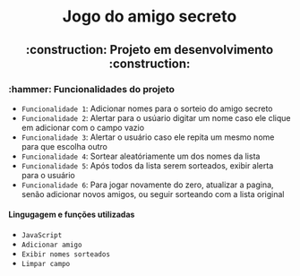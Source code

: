 <h1 align="center"> Jogo do amigo secreto </h1>
<h2 align="center"> :construction: Projeto em desenvolvimento :construction: </h2>
<h3> :hammer: Funcionalidades do projeto </h3>

- `Funcionalidade 1`: Adicionar nomes para o sorteio do amigo secreto
- `Funcionalidade 2`: Alertar para o usúario digitar um nome caso ele clique em adicionar com o campo vazio
- `Funcionalidade 3`: Alertar o usuário caso ele repita um mesmo nome para que escolha outro
- `Funcionalidade 4`: Sortear aleatóriamente um dos nomes da lista
- `Funcionalidade 5`: Após todos da lista serem sorteados, exibir alerta para o usuário
- `Funcionalidade 6`: Para jogar novamente do zero, atualizar a pagina, senão adicionar novos amigos, ou seguir sorteando com a lista original

<h4 :computer::pencil2:> Lingugagem e funções utilizadas </h4>

- `JavaScript`
- `Adicionar amigo`
- `Exibir nomes sorteados`
- `Limpar campo`
